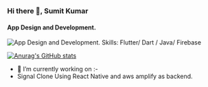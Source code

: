 ### Hi there 👋, Sumit Kumar
#### App Design and Development.
![App Design and Development.](https://www.zealousweb.com/wp-content/uploads/2021/06/Blog-Banner-9.jpg)
Skills: Flutter/ Dart / Java/ Firebase

[![Anurag's GitHub stats](https://github-readme-stats.vercel.app/api?username=Sumit31-cyber)](https://github.com/anuraghazra/github-readme-stats)







- 🔭 I’m currently working on  :-
- Signal Clone Using React Native and aws amplify as backend.














